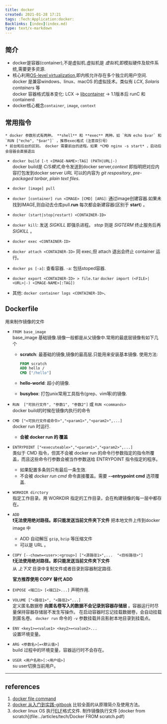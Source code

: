 ```yaml
---
title: docker
created: 2021-01-28 17:21
tags: :Tech:Application:docker:
Backlinks: [index](index.md)
type: text/x-markdown
---
```


## 简介

* docker是容器(container),不是虚拟机.虚拟机是 *虚拟机*,即模拟硬件及软件系统,需要更多资源.
* 核心利用[OS-level virtualization](https://en.wikipedia.org/wiki/OS-level_virtualization),即内核允许存在多个独立的用户空间.
  docker 是兼容windows、linux、macOS 的虚拟技术。类似有 *LCX*, *Solaris containers* 等  
  docker 容器格式版本变化: LCX -> [libcontainer](https://github.com/docker/libcontainer) ->   1.1版本后 runC 和 containerd
* docker核心概念`container`, `image`, `context`

## 常用指令
 	* docker 参数形式有两种。 **shell** 和 **exec** 两种。如 `RUN echo $var` 和 `RUN ["echo", "$var"]` ，推荐exec格式（注意双引号）
    * 前台和后台的区别。 docker 需要前台的进程。如果 *CMD nginx -s start* ，启动后会容器会直接退出

* `docker build [-t <IMAGE-NAME>:TAG] (PATH|URL|-)`  
  docker build是 *C/S模式*,命令发送到docker server,*context* 即指明把对应内容打包发到docker server
  *URL* 可以的内容为 *git respository*, *pre-packaged tarbar*, *plain text files*.

* `docker [image] pull `

* `docker [container] run <IMAGE> [CMD] [ARG]`: 通过image创建容器.如果未找到IMAGE,则自动去仓库pull.**run** 每次都会新建容器(区别于 **start**) 。

* `docker (start|stop|restart) <CONTAINER-ID>`

* `docker kill`: 发送 *SIGKILL* 即强杀进程。 *stop* 则是 *SIGTERM* 终止服务后再 *SIGKILL* 。

* `docker exec <CONTAINER-ID>`

* `docker attach <CONTAINER-ID>` 同 exec,但 attach 退出会终止 container 运行。

* `docker ps [-a]`: 查看容器. `-a`: 包括stoped容器.

* `docker export <CONTAINER-ID> > file.tar` `docker import (<FILE>|<URL>|-) <IMAGE-NAME>[:TAG])`

* 其他: `docker container logs <CONTAINER-ID>`、

## Dockerfile

用来制作镜像的文件

* `FROM base_image`  
  base_image 基础镜像.镜像一般都是从父镜像中.常用的最底层镜像有如下几个
  
  * **scratch**: 最基础的镜像,镜像的最高层.只能用来安装基本镜像.
    使用方法:
    
    ```dockerfile
    FROM scratch
    ADD hello /
    CMD ["/hello"]
    ```
  
  * **hello-world**: 超小的镜像.
  
  * **busybox**: 打包unix常用工具指令(grep、vim等)的镜像.

* `RUN  ["可执行文件", "参数1", "参数2"]` 或 `RUN <commands>`  
  docker build的时候在镜像内执行的命令

* `CMD ["<可执行文件或命令>","<param1>","<param2>",...]`  
  docker run 时运行.
  
  * **会被 docker run <Commands> 的 <Commands> 覆盖**

* `ENTRYPOINT ["<executeable>","<param1>","<param2>",...]`  
  类似于 CMD 指令，但其不会被 docker run 的命令行参数指定的指令所覆盖，而且这些命令行参数会被当作参数送给 ENTRYPOINT 指令指定的程序。
  
  * 如果配置多条则只有最后一条生效.
  * 不会被 *docker run cmd* 命令直接覆盖。需要 **--entrypoint cmd** 选项覆盖.

* `WORKDIR dirctory`  
  指定工作目录。用 WORKDIR 指定的工作目录，会在构建镜像的每一层中都存在。

* `ADD `  
  **❗无法使用绝对路径。即只能发送当前文件夹下文件**
  把本地文件上传到docker image 中
  * ADD 自动解压 `gzip`, `bzip` 等压缩文件
  * <src> 可以是 URL 。

* `COPY [--chown=<user>:<group>] ["<源路径1>",...  "<目标路径>"]`  
  **❗无法使用绝对路径。即只能发送当前文件夹下文件**  
  从 *上下文* 目录中复制文件或者目录到容器制定路径.
  
  **官方推荐使用 COPY 替代 ADD**

* `EXPOSE <端口1> [<端口2>...]`
  声明作用.

* `VOLUME ["<路径1>", "<路径2>"...]`  
  定义匿名数据卷
  **向匿名卷写入的数据不会记录到容器存储层** 。容器运行时尽量保持容器存储层不发生写操作。
  在启动容器时忘记挂载数据卷，会自动挂载到匿名卷。
  `docker run` 命令的 `-v` 参数挂载并且影射本地目录到挂载点。

* `ENV <key1>=<value1> <key2>=<value2>...`  
  设置环境变量。

* `ARG <参数名>[=<默认值>]`  
  build 过程中的环境变量，容器运行时不会存在。

* `USER <用户名称>[:<用户组>]`  
  su user切换当前用户。

----

## references
1. [docker file command](https://www.runoob.com/docker/docker-dockerfile.html)
2. [docker 从入门到实践-gitbook](https://yeasy.gitbook.io/docker_practice/image/dockerfile/volume) 比较全面的从原理简介及使用方法。
3. docker linux OS 执行[ELF](zet-290121232539-64.md)格式文件. 制作镜像执行文件 [docker from scratch](file:../articles/tech/Docker FROM scratch.pdf)
